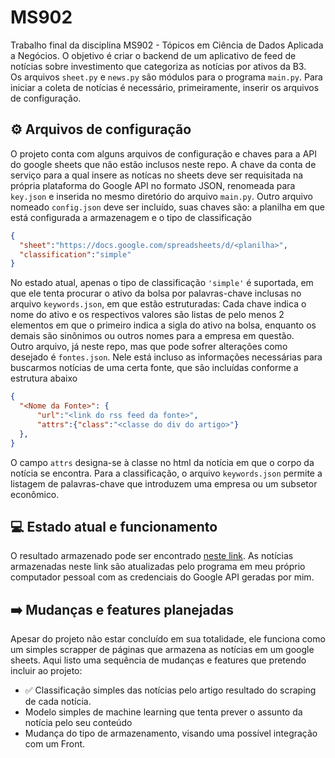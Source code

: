 # MS902
Trabalho final da disciplina MS902 - Tópicos em Ciência de Dados Aplicada a Negócios. O objetivo é criar o backend de um aplicativo de feed de notícias sobre investimento que categoriza as notícias por ativos da B3.<br>
Os arquivos `sheet.py` e `news.py` são módulos para o programa `main.py`. Para iniciar a coleta de notícias é necessário, primeiramente, inserir os arquivos de configuração.

## ⚙️ Arquivos de configuração
O projeto conta com alguns arquivos de configuração e chaves para a API do google sheets que não estão inclusos neste repo. A chave da conta de serviço para a qual insere as notícas no sheets deve ser requisitada na própria plataforma do Google API no formato JSON, renomeada para `key.json` e inserida no mesmo diretório do arquivo `main.py`. Outro arquivo nomeado `config.json` deve ser incluído, suas chaves são: a planilha em que está configurada a armazenagem e o tipo de classificação
```json
{
  "sheet":"https://docs.google.com/spreadsheets/d/<planilha>",
  "classification":"simple"
}
```
No estado atual, apenas o tipo de classificação `'simple'` é suportada, em que ele tenta procurar o ativo da bolsa por palavras-chave inclusas no arquivo `keywords.json`, em que estão estruturadas: Cada chave indica o nome do ativo e os respectivos valores são listas de pelo menos 2 elementos em que o primeiro indica a sigla do ativo na bolsa, enquanto os demais são sinônimos ou outros nomes para a empresa em questão.\
Outro arquivo, já neste repo, mas que pode sofrer alterações como desejado é `fontes.json`. Nele está incluso as informações necessárias para buscarmos notícias de uma certa fonte, que são incluídas conforme a estrutura abaixo
```json
{
  "<Nome da Fonte>": {
      "url":"<link do rss feed da fonte>",
      "attrs":{"class":"<classe do div do artigo>"}
  },
}
```

O campo `attrs` designa-se à classe no html da notícia em que o corpo da notícia se encontra. Para a classificação, o arquivo `keywords.json` permite a listagem de palavras-chave que introduzem uma empresa ou um subsetor econômico.

## 💻 Estado atual e funcionamento
O resultado armazenado pode ser encontrado [neste link](https://docs.google.com/spreadsheets/d/1LHqCDO4NmmtEDAhJyJ0zTfRhE6cjKtJ_KXzyQGdzuxI "Planilha de armazenamento pessoal"). As notícias armazenadas neste link são atualizadas pelo programa em meu próprio computador pessoal com as credenciais do Google API geradas por mim.

## ➡️ Mudanças e features planejadas

Apesar do projeto não estar concluído em sua totalidade, ele funciona como um simples scrapper de páginas que armazena as notícias em um google sheets. Aqui listo uma sequência de mudanças e features que pretendo incluir ao projeto:

* ✅ Classificação simples das notícias pelo artigo resultado do scraping de cada notícia.
* Modelo simples de machine learning que tenta prever o assunto da notícia pelo seu conteúdo
* Mudança do tipo de armazenamento, visando uma possível integração com um Front.
